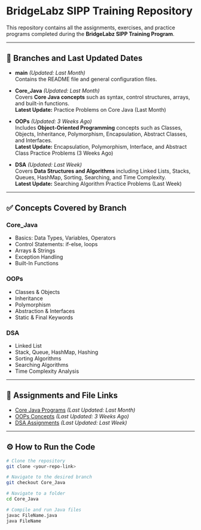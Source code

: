 # BridgeLabz SIPP Training Repository

This repository contains all the assignments, exercises, and practice programs completed during the **BridgeLabz SIPP Training Program**.

---

## 📂 Branches and Last Updated Dates

- **main** *(Updated: Last Month)*  
  Contains the README file and general configuration files.

- **Core_Java** *(Updated: Last Month)*  
  Covers **Core Java concepts** such as syntax, control structures, arrays, and built-in functions.  
  **Latest Update:** Practice Problems on Core Java (Last Month)

- **OOPs** *(Updated: 3 Weeks Ago)*  
  Includes **Object-Oriented Programming** concepts such as Classes, Objects, Inheritance, Polymorphism, Encapsulation, Abstract Classes, and Interfaces.  
  **Latest Update:** Encapsulation, Polymorphism, Interface, and Abstract Class Practice Problems (3 Weeks Ago)

- **DSA** *(Updated: Last Week)*  
  Covers **Data Structures and Algorithms** including Linked Lists, Stacks, Queues, HashMap, Sorting, Searching, and Time Complexity.  
  **Latest Update:** Searching Algorithm Practice Problems (Last Week)


---

## ✅ Concepts Covered by Branch

### Core_Java
- Basics: Data Types, Variables, Operators
- Control Statements: if-else, loops
- Arrays & Strings
- Exception Handling
- Built-In Functions

### OOPs
- Classes & Objects
- Inheritance
- Polymorphism
- Abstraction & Interfaces
- Static & Final Keywords

### DSA
- Linked List
- Stack, Queue, HashMap, Hashing
- Sorting Algorithms
- Searching Algorithms
- Time Complexity Analysis

---

## 📌 Assignments and File Links
- [Core Java Programs](https://github.com/Dhruvgupta092/BridgeLabz-SIPP-Training/tree/Core_Java/Core_Java) *(Last Updated: Last Month)*
- [OOPs Concepts](https://github.com/Dhruvgupta092/BridgeLabz-SIPP-Training/tree/OOPs) *(Last Updated: 3 Weeks Ago)*
- [DSA Assignments]([./DSA](https://github.com/Dhruvgupta092/BridgeLabz-SIPP-Training/tree/DSA)) *(Last Updated: Last Week)*
  

---

## ⚙️ How to Run the Code
```bash
# Clone the repository
git clone <your-repo-link>

# Navigate to the desired branch
git checkout Core_Java

# Navigate to a folder
cd Core_Java

# Compile and run Java files
javac FileName.java
java FileName
